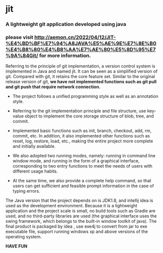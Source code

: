 # jit
### A lightweight git application developed using java

### please visit http://aemon.cn/2022/04/12/JIT-%E4%BD%BF%E7%94%A8JAVA%E5%AE%9E%E7%8E%B0%E4%B8%80%E4%B8%AA%E7%AE%80%E5%8D%95%E7%9A%84Git/ for more information.

Referring to the principle of git implementation, a version control system is implemented in Java and named jit. It can be seen as a simplified version of git. Compared with git, it retains the core feature set. Similar to the original release version of git, **we have not implemented functions such as git pull and git push that require network connection.**

- The project follows a unified programming style as well as an annotation style.
  
- Referring to the git implementation principle and file structure, use key-value object to implement the core storage structure of blob, tree, and commit.
  
- Implemented basic functions such as init, branch, checkout, add, rm, commit, etc. In addition, it also implemented other functions such as reset, log, restore, load, etc., making the entire project more complete and initially available.
  
- We also adopted two running modes, namely: running in command line window mode, and running in the form of a graphical interface, corresponding to two entry functions to meet the needs of users with different usage habits.
  
- At the same time, we also provide a complete help command, so that users can get sufficient and feasible prompt information in the case of typing errors.
  

The Java version that the project depends on is JDK1.8, and intellij idea is used as the development environment. Because it is a lightweight application and the project scale is small, no build tools such as Gradle are used, and no third-party libraries are used (the graphical interface uses the swing framework, which belongs to the built-in window toolkit of java). The final product is packaged by idea , use exe4j to convert from jar to exe executable file, support running windows xp and above versions of the operating system.

**HAVE FUN**

